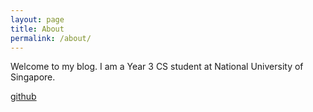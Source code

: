 ```yaml
---
layout: page
title: About
permalink: /about/
---
```


Welcome to my blog. I am a Year 3 CS student at National University of Singapore.

[github](https://www.github.com/blewjy)